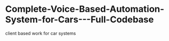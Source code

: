 # Complete-Voice-Based-Automation-System-for-Cars---Full-Codebase
client based work for car systems
